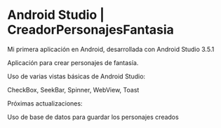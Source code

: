 # Android Studio | CreadorPersonajesFantasia

Mi primera aplicación en Android, desarrollada con Android Studio 3.5.1

Aplicación para crear personajes de fantasía.

Uso de varias vistas básicas de Android Studio:

CheckBox, SeekBar, Spinner, WebView, Toast

Próximas actualizaciones:

Uso de base de datos para guardar los personajes creados

